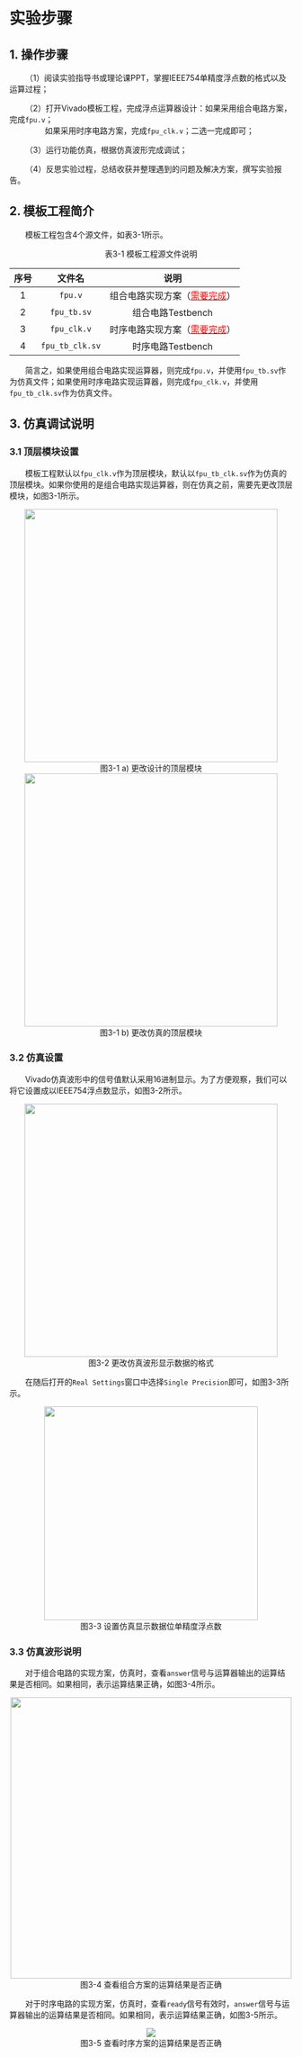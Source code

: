 # 实验步骤

## 1. 操作步骤

&emsp;&emsp;（1）阅读实验指导书或理论课PPT，掌握IEEE754单精度浮点数的格式以及运算过程；

&emsp;&emsp;（2）打开Vivado模板工程，完成浮点运算器设计：如果采用组合电路方案，完成`fpu.v`；  
&emsp;&emsp;&emsp;&emsp;&ensp;如果采用时序电路方案，完成`fpu_clk.v`；二选一完成即可；

&emsp;&emsp;（3）运行功能仿真，根据仿真波形完成调试；

&emsp;&emsp;（4）反思实验过程，总结收获并整理遇到的问题及解决方案，撰写实验报告。



## 2. 模板工程简介

&emsp;&emsp;模板工程包含4个源文件，如表3-1所示。

<center>表3-1 模板工程源文件说明</center>
<center>

| 序号 | 文件名 | 说明 |
| :-: | :-: | :-: |
| 1 | `fpu.v` | 组合电路实现方案（<u><font color=red>需要完成</font></u>） |
| 2 | `fpu_tb.sv` | 组合电路Testbench |
| 3 | `fpu_clk.v` | 时序电路实现方案（<u><font color=red>需要完成</font></u>） |
| 4 | `fpu_tb_clk.sv` | 时序电路Testbench |

</center>

&emsp;&emsp;简言之，如果使用组合电路实现运算器，则完成`fpu.v`，并使用`fpu_tb.sv`作为仿真文件；如果使用时序电路实现运算器，则完成`fpu_clk.v`，并使用`fpu_tb_clk.sv`作为仿真文件。



## 3. 仿真调试说明

### 3.1 顶层模块设置

&emsp;&emsp;模板工程默认以`fpu_clk.v`作为顶层模块，默认以`fpu_tb_clk.sv`作为仿真的顶层模块。如果你使用的是组合电路实现运算器，则在仿真之前，需要先更改顶层模块，如图3-1所示。

<center><img src="../assets/3-1a.png" width = 450></center>
<center>图3-1 a) 更改设计的顶层模块</center>

<center><img src="../assets/3-1b.png" width = 450></center>
<center>图3-1 b) 更改仿真的顶层模块</center>

### 3.2 仿真设置

&emsp;&emsp;Vivado仿真波形中的信号值默认采用16进制显示。为了方便观察，我们可以将它设置成以IEEE754浮点数显示，如图3-2所示。

<center><img src="../assets/3-2.png" width = 450></center>
<center>图3-2 更改仿真波形显示数据的格式</center>

&emsp;&emsp;在随后打开的`Real Settings`窗口中选择`Single Precision`即可，如图3-3所示。

<center><img src="../assets/3-3.png" width = 380></center>
<center>图3-3 设置仿真显示数据位单精度浮点数</center>

### 3.3 仿真波形说明

&emsp;&emsp;对于组合电路的实现方案，仿真时，查看`answer`信号与运算器输出的运算结果是否相同。如果相同，表示运算结果正确，如图3-4所示。

<center><img src="../assets/3-4.png" width = 500></center>
<center>图3-4 查看组合方案的运算结果是否正确</center>

&emsp;&emsp;对于时序电路的实现方案，仿真时，查看`ready`信号有效时，`answer`信号与运算器输出的运算结果是否相同。如果相同，表示运算结果正确，如图3-5所示。

<center><img src="../assets/3-5.png" width = auto></center>
<center>图3-5 查看时序方案的运算结果是否正确</center>
